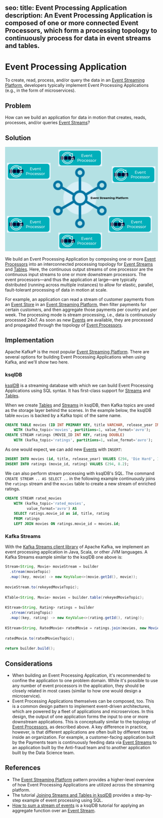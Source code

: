 seo:
  title: Event Processing Application
  description: An Event Processing Application is composed of one or more connected Event Processors, which form a processing topology to continuously process for data in event streams and tables.
---

# Event Processing Application
To create, read, process, and/or query the data in an [Event Streaming Platform](../event-stream/event-streaming-platform.md), developers typically implement Event Processing Applications (e.g., in the form of microservices).

## Problem
How can we build an application for data in motion that creates, reads, processes, and/or queries [Event Streams](../event-stream/event-stream.md)?

## Solution
![event-processing-application](../img/event-processing-application.png)

We build an Event Processing Application by composing one or more [Event Processors](../event-processing/event-processor.md) into an interconnected processing topology for [Event Streams](../event-stream/event-stream.md) and [Tables](../table/state-table.md). Here, the continuous output streams of one processor are the continuous input streams to one or more downstream processors. The event processors—and thus the application at large—are typically distributed (running across multiple instances) to allow for elastic, parallel, fault-tolerant processing of data in motion at scale.

For example, an application can read a stream of customer payments from an [Event Store](../event-storage/event-store.md) in an [Event Streaming Platform](../event-stream/event-streaming-platform.md), then filter payments for certain customers, and then aggregate those payments per country and per week. The processing mode is stream processing, i.e., data is continuously processed 24x7. As soon as new [Events](../event/event.md) are available, they are processed and propagated through the topology of [Event Processors](./event-processing/event-processor.md).


## Implementation
Apache Kafka® is the most popular [Event Streaming Platform](../event-stream/event-streaming-platform.md). There are several options for building Event Processing Applications when using Kafka, and we'll show two here.

### ksqlDB
[ksqlDB](https://ksqldb.io) is a streaming database with which we can build Event Processing Applications using SQL syntax. It has first-class support for [Streams](../event-stream/event-stream.md) and [Tables](../table/table.md).

When we create [Tables](../table/table.md) and [Streams](../event-stream/event-stream.md) in ksqlDB, then Kafka topics are used as the storage layer behind the scenes. In the example below, the ksqlDB table `movies` is backed by a Kafka topic of the same name.
```sql
CREATE TABLE movies (ID INT PRIMARY KEY, title VARCHAR, release_year INT)
    WITH (kafka_topic='movies', partitions=1, value_format='avro');
CREATE STREAM ratings (MOVIE_ID INT KEY, rating DOUBLE)
    WITH (kafka_topic='ratings', partitions=1, value_format='avro');
```

As one would expect, we can add new [Events](../event/event.md) with `INSERT`:
```sql
INSERT INTO movies (id, title, release_year) VALUES (294, 'Die Hard', 1998);
INSERT INTO ratings (movie_id, rating) VALUES (294, 8.2);
```

We can also perform stream processing with ksqlDB's SQL. The command `CREATE STREAM .. AS SELECT ..` in the following example continuously joins the `ratings` stream and the `movies` table  to create a new stream of enriched ratings.
```sql
CREATE STREAM rated_movies
    WITH (kafka_topic='rated_movies',
          value_format='avro') AS
    SELECT ratings.movie_id as id, title, rating
    FROM ratings
    LEFT JOIN movies ON ratings.movie_id = movies.id;
```

### Kafka Streams
With the [Kafka Streams client library](https://docs.confluent.io/platform/current/streams/index.html) of Apache Kafka, we implement an event processing application in Java, Scala, or other JVM languages. A Kafka Streams example similar to the ksqlDB one above is:
```java
Stream<String, Movie> movieStream = builder
  .stream(movieTopic)
  .map((key, movie) -> new KeyValue<>(movie.getId(), movie));

movieStream.to(rekeyedMovieTopic);

KTable<String, Movie> movies = builder.table(rekeyedMovieTopic);

KStream<String, Rating> ratings = builder
  .stream(ratingTopic)
  .map((key, rating) -> new KeyValue<>(rating.getId(), rating));

KStream<String, RatedMovie> ratedMovie = ratings.join(movies, new MovieRatingJoiner());

ratedMovie.to(ratedMoviesTopic);

return builder.build();
```

## Considerations
* When building an Event Processing Application, it's recommended to confine the application to one problem domain.  While it's possible to use any number of event processors in the application, they should be closely related in most cases (similar to how one would design a microservice).
* Event Processing Applications themselves can be composed, too. This is a common design pattern to implement event-driven architectures, which are powered by a fleet of applications and microservices. In this design, the output of one application forms the input to one or more downstream applications. This is conceptually similar to the topology of [Event Processors](../event-processing/event-processor.md), as described above. A key difference in practice, however, is that different applications are often built by different teams inside an organization. For example, a customer-facing application built by the Payments team is continuously feeding data via [Event Streams](../event-stream/event-stream.md) to an application built by the Anti-fraud team and to another application built by the Data Science team. 

## References
* The [Event Streaming Platform](../event-stream/event-streaming-platform.md) pattern provides a higher-level overview of how Event Processing Applications are utilized across the streaming platform.
* The tutorial [Joining Streams and Tables in ksqlDB](https://kafka-tutorials.confluent.io/join-a-stream-to-a-table/ksql.html) provides a step-by-step example of event processing using SQL.
* [How to sum a stream of events](https://kafka-tutorials.confluent.io/create-stateful-aggregation-sum/ksql.html) is a ksqlDB tutorial for applying an aggregate function over an [Event Stream](../event-stream/event-stream.md). 
